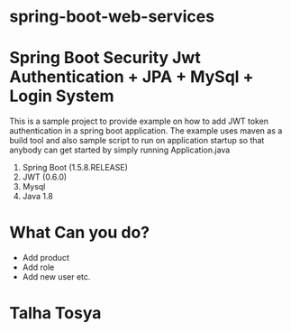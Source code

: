 # spring-boot-web-services

# Spring Boot Security Jwt Authentication + JPA + MySql + Login System

This is a sample project to provide example on how to add JWT token authentication in a spring boot application.
The example uses maven as a build tool and also sample script to run on application startup so that anybody can get started by simply running Application.java

 1. Spring Boot (1.5.8.RELEASE)
 2. JWT (0.6.0)
 3. Mysql
 4. Java 1.8

# What Can you do?

- Add product 
- Add role 
- Add new user etc.

# Talha Tosya
